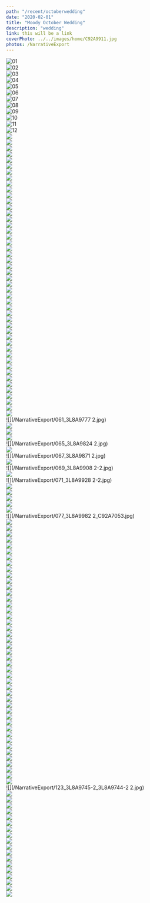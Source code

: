 ```yaml
---
path: "/recent/octoberwedding"
date: "2020-02-01"
title: "Moody October Wedding"
description: "wedding"
link: this will be a link
coverPhoto: ../../images/home/C92A9911.jpg
photos: /NarrativeExport
---
```


![01](/NarrativeExport/001_C92A5707.jpg)  
![02](/NarrativeExport/002_C92A5733.jpg)  
![03](/NarrativeExport/003_3L8A9145.jpg)  
![04](/NarrativeExport/004_3L8A9160_3L8A9165.jpg)  
![05](/NarrativeExport/005_C92A5858.jpg)  
![06](/NarrativeExport/006_C92A5909_C92A5885.jpg)  
![07](/NarrativeExport/007_C92A5899.jpg)  
![08](/NarrativeExport/008_C92A5860.jpg)  
![09](/NarrativeExport/009_C92A5973.jpg)  
![10](/NarrativeExport/010_C92A5985_C92A5987.jpg)  
![11](/NarrativeExport/011_C92A6014.jpg)  
![12](/NarrativeExport/012_C92A6027_C92A6012.jpg)  
![](/NarrativeExport/013_C92A6243.jpg)  
![](/NarrativeExport/014_C92A6038_C92A6039.jpg)  
![](/NarrativeExport/015_C92A6179.jpg)  
![](/NarrativeExport/016_C92A6222-2_C92A6210-2.jpg)  
![](/NarrativeExport/017_C92A5780.jpg)  
![](/NarrativeExport/018_C92A5824_C92A5808.jpg)  
![](/NarrativeExport/019_C92A5826.jpg)  
![](/NarrativeExport/020_C92A6307.jpg)  
![](/NarrativeExport/021_C92A6331_C92A6325.jpg)  
![](/NarrativeExport/022_C92A6339.jpg)  
![](/NarrativeExport/023_C92A7768.jpg)  
![](/NarrativeExport/024_C92A7731_C92A7725.jpg)  
![](/NarrativeExport/025_C92A7741.jpg)  
![](/NarrativeExport/026_C92A7748.jpg)  
![](/NarrativeExport/027_3L8A9209.jpg)  
![](/NarrativeExport/028_3L8A9178_3L8A9181.jpg)  
![](/NarrativeExport/029_3L8A9231.jpg)  
![](/NarrativeExport/030_3L8A9301_3L8A9248.jpg)  
![](/NarrativeExport/031_3L8A9303.jpg)  
![](/NarrativeExport/032_3L8A9335_3L8A9337.jpg)  
![](/NarrativeExport/033_3L8A9351.jpg)  
![](/NarrativeExport/034_3L8A9395.jpg)  
![](/NarrativeExport/035_3L8A9404_3L8A9408.jpg)  
![](/NarrativeExport/036_3L8A0206.jpg)  
![](/NarrativeExport/037_3L8A0047_3L8A0039.jpg)  
![](/NarrativeExport/038_3L8A0053.jpg)  
![](/NarrativeExport/039_3L8A0069.jpg)  
![](/NarrativeExport/040_3L8A0100_3L8A0103.jpg)  
![](/NarrativeExport/041_3L8A0105.jpg)  
![](/NarrativeExport/042_3L8A0273_3L8A0245.jpg)  
![](/NarrativeExport/043_3L8A9445.jpg)  
![](/NarrativeExport/044_3L8A9489_3L8A9490.jpg)  
![](/NarrativeExport/045_3L8A9460.jpg)  
![](/NarrativeExport/046_3L8A9463.jpg)  
![](/NarrativeExport/047_3L8A9482_3L8A9501.jpg)  
![](/NarrativeExport/048_C92A6429.jpg)  
![](/NarrativeExport/049_C92A6415_C92A6435.jpg)  
![](/NarrativeExport/050_C92A6458.jpg)  
![](/NarrativeExport/051_C92A6497_C92A6486.jpg)  
![](/NarrativeExport/052_C92A6463.jpg)  
![](/NarrativeExport/053_C92A6465.jpg)  
![](/NarrativeExport/054_C92A6475_C92A6473.jpg)  
![](/NarrativeExport/055_C92A6484.jpg)  
![](/NarrativeExport/056_C92A6657.jpg)  
![](/NarrativeExport/057_C92A6659_C92A6677.jpg)  
![](/NarrativeExport/058_C92A6673.jpg)  
![](/NarrativeExport/059_C92A6688.jpg)  
![](/NarrativeExport/060_3L8A9744-2_C92A6724.jpg)  
![](/NarrativeExport/061_3L8A9777 2.jpg)  
![](/NarrativeExport/062_C92A6779.jpg)  
![](/NarrativeExport/063_C92A6761_C92A6769.jpg)  
![](/NarrativeExport/064_C92A6759.jpg)  
![](/NarrativeExport/065_3L8A9824 2.jpg)  
![](/NarrativeExport/066_3L8A9843.jpg)  
![](/NarrativeExport/067_3L8A9871 2.jpg)  
![](/NarrativeExport/068_C92A6829.jpg)  
![](/NarrativeExport/069_3L8A9908 2-2.jpg)  
![](/NarrativeExport/070_C92A6943_C92A6937.jpg)  
![](/NarrativeExport/071_3L8A9928 2-2.jpg)  
![](/NarrativeExport/072_C92A6954_C92A6950.jpg)  
![](/NarrativeExport/073_C92A6957.jpg)  
![](/NarrativeExport/074_C92A6982.jpg)  
![](/NarrativeExport/075_C92A7066_C92A6989.jpg)  
![](/NarrativeExport/076_C92A6974.jpg)  
![](/NarrativeExport/077_3L8A9982 2_C92A7053.jpg)  
![](/NarrativeExport/078_C92A7099.jpg)  
![](/NarrativeExport/079_C92A7112_C92A7122.jpg)  
![](/NarrativeExport/080_C92A7145.jpg)  
![](/NarrativeExport/081_C92A7151_C92A7153.jpg)  
![](/NarrativeExport/082_3L8A0017.jpg)  
![](/NarrativeExport/083_C92A7828.jpg)  
![](/NarrativeExport/084_C92A7864.jpg)  
![](/NarrativeExport/085_C92A7925_C92A7921.jpg)  
![](/NarrativeExport/086_C92A7933.jpg)  
![](/NarrativeExport/087_C92A7939.jpg)  
![](/NarrativeExport/088_C92A7962.jpg)  
![](/NarrativeExport/089_C92A8233.jpg)  
![](/NarrativeExport/090_C92A8237_C92A8241.jpg)  
![](/NarrativeExport/091_C92A7391.jpg)  
![](/NarrativeExport/092_C92A7417_C92A7375.jpg)  
![](/NarrativeExport/093_C92A7379.jpg)  
![](/NarrativeExport/094_C92A8693-2.jpg)  
![](/NarrativeExport/095_C92A8810_C92A8819.jpg)  
![](/NarrativeExport/096_C92A8741-2.jpg)  
![](/NarrativeExport/097_C92A8558.jpg)  
![](/NarrativeExport/098_C92A8611_C92A8613.jpg)  
![](/NarrativeExport/099_C92A8624.jpg)  
![](/NarrativeExport/100_C92A9119.jpg)  
![](/NarrativeExport/101_C92A9080_C92A9093.jpg)  
![](/NarrativeExport/102_C92A9220.jpg)  
![](/NarrativeExport/103_C92A9232_C92A9243.jpg)  
![](/NarrativeExport/104_C92A9299-2.jpg)  
![](/NarrativeExport/105_C92A9420_C92A9399.jpg)  
![](/NarrativeExport/106_3L8A0588.jpg)  
![](/NarrativeExport/107_C92A9459.jpg)  
![](/NarrativeExport/108_C92A9469_C92A9473.jpg)  
![](/NarrativeExport/109_C92A9476.jpg)  
![](/NarrativeExport/110_C92A9477_C92A9479.jpg)  
![](/NarrativeExport/111_3L8A0639.jpg)  
![](/NarrativeExport/112_3L8A0658_C92A9498.jpg)  
![](/NarrativeExport/113_3L8A0675.jpg)  
![](/NarrativeExport/114_3L8A0690.jpg)  
![](/NarrativeExport/115_3L8A0719_3L8A0699.jpg)  
![](/NarrativeExport/116_3L8A0721.jpg)  
![](/NarrativeExport/117_C92A9589.jpg)  
![](/NarrativeExport/118_3L8A9626.jpg)  
![](/NarrativeExport/119_3L8A9632_3L8A9634.jpg)  
![](/NarrativeExport/120_3L8A9645.jpg)  
![](/NarrativeExport/121_3L8A9656.jpg)  
![](/NarrativeExport/122_C92A9628.jpg)  
![](/NarrativeExport/123_3L8A9745-2_3L8A9744-2 2.jpg)  
![](/NarrativeExport/124_3L8A9672.jpg)  
![](/NarrativeExport/125_3L8A9712.jpg)  
![](/NarrativeExport/126_3L8A9718_3L8A9721.jpg)  
![](/NarrativeExport/127_3L8A9824.jpg)  
![](/NarrativeExport/128_3L8A9836.jpg)  
![](/NarrativeExport/129_3L8A9839_3L8A9842.jpg)  
![](/NarrativeExport/130_3L8A9848-2.jpg)  
![](/NarrativeExport/131_3L8A9788-2_3L8A9784.jpg)  
![](/NarrativeExport/132_3L8A9906.jpg)  
![](/NarrativeExport/133_3L8A9912_3L8A9915.jpg)  
![](/NarrativeExport/134_3L8A9919.jpg)  
![](/NarrativeExport/135_3L8A9921.jpg)  
![](/NarrativeExport/136_3L8A9944_3L8A9941.jpg)  
![](/NarrativeExport/137_C92A9789.jpg)  
![](/NarrativeExport/138_3L8A9794.jpg)  
![](/NarrativeExport/139_C92A9716.jpg)  
![](/NarrativeExport/140_3L8A9981_3L8A9958.jpg)  
![](/NarrativeExport/141_C92A9797.jpg)  